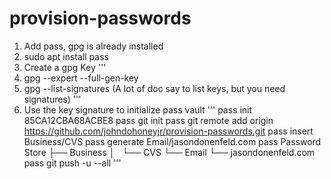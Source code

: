 # provision-passwords

1. Add pass, gpg is already installed
2.  sudo apt install pass
3.  Create a gpg Key
   '''
5.   gpg --expert --full-gen-key
6.   gpg --list-signatures  (A lot of doc say to list keys, but you need signatures)
  '''
8. Use the key signature to initialize pass vault
'''
    pass init 85CA12CBA68ACBE8
    pass git init
    pass git remote  add origin https://github.com/johndohoneyjr/provision-passwords.git
    pass insert Business/CVS
    pass generate Email/jasondonenfeld.com
    pass
Password Store
├── Business
│   └── CVS
└── Email
    └── jasondonenfeld.com
    pass git push -u --all
   '''
